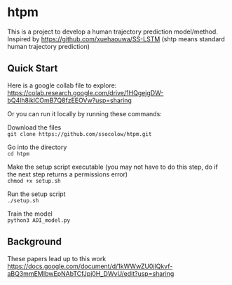 # htpm
This is a project to develop a human trajectory prediction model/method.  Inspired by https://github.com/xuehaouwa/SS-LSTM
(shtp means standard human trajectory prediction)

## Quick Start
Here is a google collab file to explore: 
https://colab.research.google.com/drive/1HQgejgDW-bQ4lh8iklCOmB7Q8fzEEOVw?usp=sharing

Or you can run it locally by running these commands:  
  
Download the files  
`git clone https://github.com/ssocolow/htpm.git`  
  
Go into the directory  
`cd htpm`  
  
Make the setup script executable (you may not have to do this step, do if the next step returns a permissions error)  
`chmod +x setup.sh`  
  
Run the setup script  
`./setup.sh`  
  
Train the model  
`python3 ADI_model.py`  

## Background
These papers lead up to this work
https://docs.google.com/document/d/1kWWwZU0jlQkvf-aBQ3mmEMIbwEpNAbTCfJpj0H_DWvU/edit?usp=sharing
